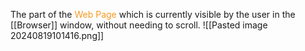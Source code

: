 The part of the <span style="color:rgb(245, 154, 35)">Web Page</span> which is currently visible by the user in the [[Browser]] window, without needing to scroll.
![[Pasted image 20240819101416.png]]
